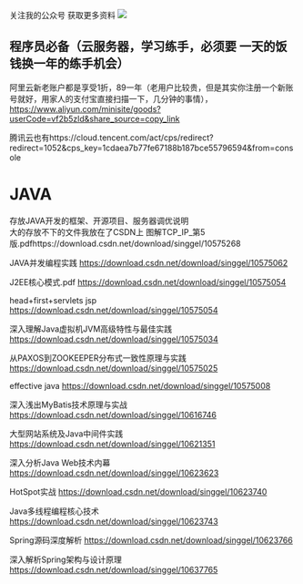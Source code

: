 关注我的公众号 获取更多资料
![](http://voyager.guan2ye.com/wx1.jpg)


## 程序员必备（云服务器，学习练手，必须要 一天的饭钱换一年的练手机会） 

阿里云新老账户都是享受1折，89一年（老用户比较贵，但是其实你注册一个新账号就好，用家人的支付宝直接扫描一下，几分钟的事情），https://www.aliyun.com/minisite/goods?userCode=vf2b5zld&share_source=copy_link

腾讯云也有https://cloud.tencent.com/act/cps/redirect?redirect=1052&cps_key=1cdaea7b77fe67188b187bce55796594&from=console

# JAVA
存放JAVA开发的框架、开源项目、服务器调优说明  
大的存放不下的文件我放在了CSDN上
图解TCP_IP_第5版.pdfhttps://download.csdn.net/download/singgel/10575268  

JAVA并发编程实践 https://download.csdn.net/download/singgel/10575062  

J2EE核心模式.pdf https://download.csdn.net/download/singgel/10575054  

head+first+servlets jsp https://download.csdn.net/download/singgel/10575054  

深入理解Java虚拟机JVM高级特性与最佳实践 https://download.csdn.net/download/singgel/10575034  

从PAXOS到ZOOKEEPER分布式一致性原理与实践 https://download.csdn.net/download/singgel/10575025  

effective java https://download.csdn.net/download/singgel/10575008

深入浅出MyBatis技术原理与实战 https://download.csdn.net/download/singgel/10616746

大型网站系统及Java中间件实践 https://download.csdn.net/download/singgel/10621351

深入分析Java Web技术内幕 https://download.csdn.net/download/singgel/10623623

HotSpot实战 https://download.csdn.net/download/singgel/10623740

Java多线程编程核心技术 https://download.csdn.net/download/singgel/10623743

Spring源码深度解析 https://download.csdn.net/download/singgel/10623766

深入解析Spring架构与设计原理 https://download.csdn.net/download/singgel/10637765
